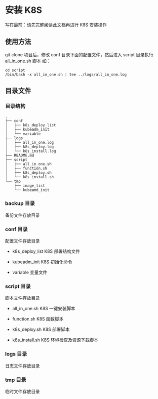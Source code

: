 # 安装 K8S
写在最前：请先完整阅读此文档再进行 K8S 安装操作

## 使用方法
git clone 项目后，修改 conf 目录下面的配置文件，然后进入 script 目录执行 all_in_one.sh 脚本
如：
```
cd script
/bin/bash -x all_in_one.sh | tee ../logs/all_in_one.log
```

## 目录文件
### 目录结构
```
.
├── conf
│   ├── k8s_deploy_list
│   ├── kubeadm_init
│   └── variable
├── logs
│   ├── all_in_one.log
│   ├── k8s_deploy.log
│   └── k8s_install.log
├── README.md
├── script
│   ├── all_in_one.sh
│   ├── function.sh
│   ├── k8s_deploy.sh
│   └── k8s_install.sh
└── tmp
    ├── image_list
    └── kubeamd_init
```

### backup 目录
备份文件存放目录

### conf 目录
配置文件存放目录
- k8s_deploy_list
K8S 部署结构文件

- kubeadm_init
K8S 初始化命令

- variable
变量文件

###  script 目录
脚本文件存放目录
- all_in_one.sh
K8S 一键安装脚本

- function.sh
K8S 函数脚本

- k8s_deploy.sh
K8S 部署脚本

- k8s_install.sh
K8S 环境检查及资源下载脚本

### logs 目录
日志文件存放目录

### tmp 目录
临时文件存放目录
